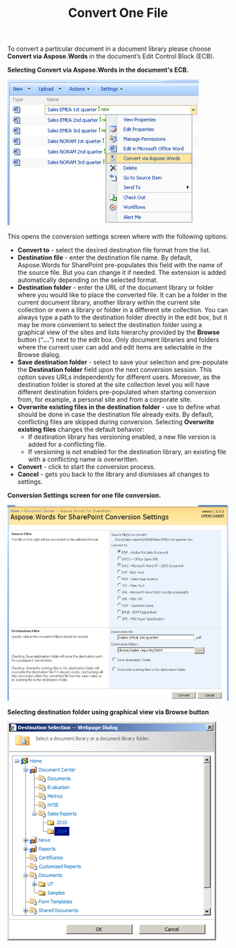 ﻿---
title: Convert One File
description: "This page describes how to convert a file from SharePoint UI using the Aspose.Words for SharePoint."
type: docs
weight: 10
url: /sharepoint/convert-one-file/
---

To convert a particular document in a document library please choose **Convert via Aspose.Words** in the document’s Edit Control Block (ECB).

**Selecting Convert via Aspose.Words in the document's ECB.** 


![todo:image_alt_text](convert-one-file-1.png)



This opens the conversion settings screen where with the following options:

- **Convert to** - select the desired destination file format from the list.
- **Destination file** - enter the destination file name. By default, Aspose.Words for SharePoint pre-populates this field with the name of the source file. But you can change it if needed. The extension is added automatically depending on the selected format.
- **Destination folder** - enter the URL of the document library or folder where you would like to place the converted file. It can be a folder in the current document library, another library within the current site collection or even a library or folder in a different site collection. You can always type a path to the destination folder directly in the edit box, but it may be more convenient to select the destination folder using a graphical view of the sites and lists hierarchy provided by the **Browse** button (“**...**”) next to the edit box. Only document libraries and folders where the current user can add and edit items are selectable in the Browse dialog.
- **Save destination folder** - select to save your selection and pre-populate the **Destination folder** field upon the next conversion session. This option saves URLs independently for different users. Moreover, as the destination folder is stored at the site collection level you will have different destination folders pre-populated when starting conversion from, for example, a personal site and from a corporate site.
- **Overwrite existing files in the destination folder** - use to define what should be done in case the destination file already exits. By default, conflicting files are skipped during conversion. Selecting **Overwrite existing files** changes the default behavior:
  - If destination library has versioning enabled, a new file version is added for a conflicting file.
  - If versioning is not enabled for the destination library, an existing file with a conflicting name is overwritten.
- **Convert** - click to start the conversion process.
- **Cancel** - gets you back to the library and dismisses all changes to settings.

**Conversion Settings screen for one file conversion.** 

![todo:image_alt_text](convert-one-file-2.png)



**Selecting destination folder using graphical view via Browse button** 

![todo:image_alt_text](convert-one-file-3.png)
